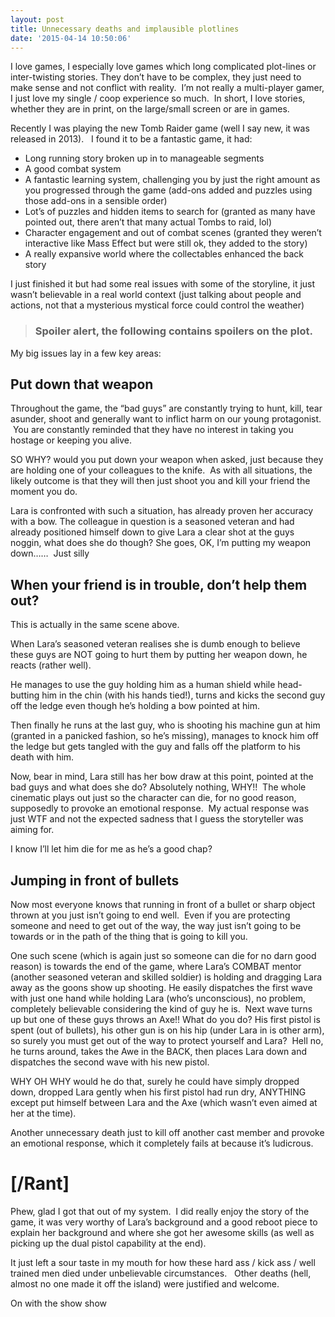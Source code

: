 ```yaml
---
layout: post
title: Unnecessary deaths and implausible plotlines
date: '2015-04-14 10:50:06'
---
```


I love games, I especially love games which long complicated plot-lines or inter-twisting stories. They don’t have to be complex, they just need to make sense and not conflict with reality. &nbsp;I’m not really a multi-player gamer, I just love my single / coop experience so much. &nbsp;In short, I love stories, whether they are in print, on the large/small screen or are in games.

Recently I was playing the new Tomb Raider game (well I say new, it was released in 2013). &nbsp; I found it to be a fantastic game, it had:

- Long running story broken up in to manageable segments
- A good combat system
- A fantastic learning system, challenging you by just the right amount as you progressed through the game (add-ons added and puzzles using those add-ons in a sensible order)
- Lot’s of puzzles and hidden items to search for (granted as many have pointed out, there aren’t that many actual Tombs to raid, lol)
- Character engagement and out of combat scenes (granted they weren’t interactive like Mass Effect but were still ok, they added to the story)
- A really expansive world where the collectables enhanced the back story

I just finished it but had some real issues with some of the storyline, it just wasn’t believable in a real world context (just talking about people and actions, not that a mysterious mystical force could control the weather)

> ### Spoiler alert, the following contains spoilers on the plot.

My big issues lay in a few key areas:

## Put down that weapon

Throughout the game, the “bad guys” are constantly trying to hunt, kill, tear asunder, shoot and generally want to inflict harm on our young protagonist. &nbsp;You are constantly reminded that they have no interest in taking you hostage or keeping you alive.

SO WHY? would you put down your weapon when asked, just because they are holding one of your colleagues to the knife. &nbsp;As with all situations, the likely outcome is that they will then just shoot you and kill your friend the moment you do.

Lara is confronted with such a situation, has already proven her accuracy with a bow. The colleague in question is a seasoned veteran and had already positioned himself down to give Lara a clear shot at the guys noggin, what does she do though? She goes, OK, I’m putting my weapon down…… &nbsp;Just silly

## When your friend is in trouble, don’t help them out?

This is actually in the same scene above.

When Lara’s seasoned veteran realises she is dumb enough to believe these guys are NOT going to hurt them by putting her weapon down, he reacts (rather well).

He manages to use the guy holding him as a human shield while head-butting him in the chin (with his hands tied!), turns and kicks the second guy off the ledge even though he’s holding a bow pointed at him.

Then finally he runs at the last guy, who is shooting his machine gun at him (granted in a panicked fashion, so he’s missing), manages to knock him off the ledge but gets tangled with the guy and falls off the platform to his death with him.

Now, bear in mind, Lara still has her bow draw at this point, pointed at the bad guys and what does she do? Absolutely nothing, WHY!! &nbsp;The whole cinematic plays out just so the character can die, for no good reason, supposedly to provoke an emotional response. &nbsp;My actual response was just WTF and not the expected sadness that I guess the storyteller was aiming for.

I know I’ll let him die for me as he’s a good chap?

## Jumping in front of bullets

Now most everyone knows that running in front of a bullet or sharp object thrown at you just isn’t going to end well. &nbsp;Even if you are protecting someone and need to get out of the way, the way just isn’t going to be towards or in the path of the thing that is going to kill you.

One such scene (which is again just so someone can die for no darn good reason) is towards the end of the game, where Lara’s COMBAT mentor (another seasoned veteran and skilled soldier) is holding and dragging Lara away as the goons show up shooting. He easily dispatches the first wave with just one hand while holding Lara (who’s unconscious), no problem, completely believable considering the kind of guy he is. &nbsp;Next wave turns up but one of these guys throws an Axe!! What do you do? His first pistol is spent (out of bullets), his other gun is on his hip (under Lara in is other arm), so surely you must get out of the way to protect yourself and Lara? &nbsp;Hell no, he turns around, takes the Awe in the BACK, then places Lara down and dispatches the second wave with his new pistol.

WHY OH WHY would he do that, surely he could have simply dropped down, dropped Lara gently when his first pistol had run dry, ANYTHING except put himself between Lara and the Axe (which wasn’t even aimed at her at the time).

Another unnecessary death just to kill off another cast member and provoke an emotional response, which it completely fails at because it’s ludicrous.

# [/Rant]

Phew, glad I got that out of my system. &nbsp;I did really enjoy the story of the game, it was very worthy of Lara’s background and a good reboot piece to explain her background and where she got her awesome skills (as well as picking up the dual pistol capability at the end).

It just left a sour taste in my mouth for how these hard ass / kick ass / well trained men died under unbelievable circumstances. &nbsp; Other deaths (hell, almost no one made it off the island) were justified and welcome.

On with the show show

